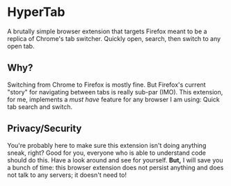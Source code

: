 # HyperTab

A brutally simple browser extension that targets Firefox meant to be a replica of Chrome's tab switcher. Quickly open, search, then switch to any open tab.

## Why?

Switching from Chrome to Firefox is mostly fine. But Firefox's current "story" for navigating between tabs is really sub-par (IMO). This extension, for me, implements a _must have_ feature for any browser I am using: Quick tab search and switch.

## Privacy/Security

You're probably here to make sure this extension isn't doing anything sneak, right? Good for you, everyone who is able to understand code should do this. Have a look around and see for yourself. **But,** I will save you a bunch of time: this browser extension does not persist anything and does not talk to any servers; it doesn't need to!